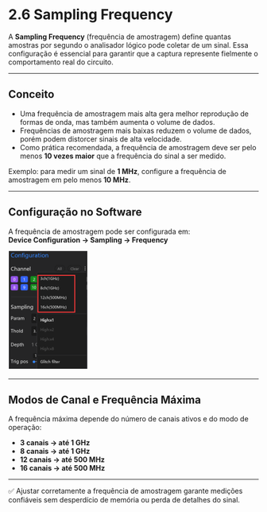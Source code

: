# 2.6 Sampling Frequency

A **Sampling Frequency** (frequência de amostragem) define quantas amostras por segundo o analisador lógico pode coletar de um sinal. Essa configuração é essencial para garantir que a captura represente fielmente o comportamento real do circuito.

---

## Conceito
- Uma frequência de amostragem mais alta gera melhor reprodução de formas de onda, mas também aumenta o volume de dados.
- Frequências de amostragem mais baixas reduzem o volume de dados, porém podem distorcer sinais de alta velocidade.
- Como prática recomendada, a frequência de amostragem deve ser pelo menos **10 vezes maior** que a frequência do sinal a ser medido.

Exemplo: para medir um sinal de **1 MHz**, configure a frequência de amostragem em pelo menos **10 MHz**.

---

## Configuração no Software
A frequência de amostragem pode ser configurada em:  
**Device Configuration → Sampling → Frequency**

![Sampling Frequency Manual](../assets/sampling_frequency_manual.png)

---

## Modos de Canal e Frequência Máxima
A frequência máxima depende do número de canais ativos e do modo de operação:
- **3 canais → até 1 GHz**
- **8 canais → até 1 GHz**
- **12 canais → até 500 MHz**
- **16 canais → até 500 MHz**

---

✅ Ajustar corretamente a frequência de amostragem garante medições confiáveis sem desperdício de memória ou perda de detalhes do sinal.
